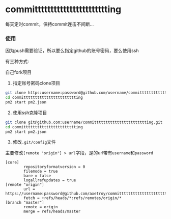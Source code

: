 # committttttttttttttttttttttting

每天定时commit，保持commit连击不间断...

### 使用

因为push需要验证，所以要么指定github的账号密码，要么使用ssh

有三种方式:

自己fork项目

1. 指定账号密码clone项目

```bash
git clone https:username:password@github.com/username/committttttttttttttttttttttting
cd committttttttttttttttttttttting
pm2 start pm2.json
```

2. 使用ssh克隆项目
```bash
git clone git@github.com:username/committttttttttttttttttttttting.git
cd committttttttttttttttttttttting
pm2 start pm2.json
```

3. 修改``.git/config``文件

主要修改``[remote "origin"] > url``字段，是的url带有``username``和``password``

```
[core]
        repositoryformatversion = 0
        filemode = true
        bare = false
        logallrefupdates = true
[remote "origin"]
        url = https://username:password@github.com/axetroy/committttttttttttttttttttttting.git
        fetch = +refs/heads/*:refs/remotes/origin/*
[branch "master"]
        remote = origin
        merge = refs/heads/master
```
